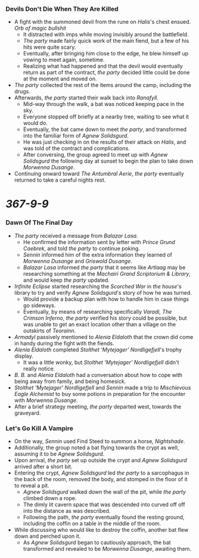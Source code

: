 ### Devils Don't Die When They Are Killed

* A fight with the summoned devil from the rune on *Halis*'s chest ensued. *Orb of magic bullshit*
  * It distracted with imps while moving invisibly around the battlefield.
  * *The party* made fairly quick work of the main fiend, but a few of his hits were quite scary.
  * Eventually, after bringing him close to the edge, he blew himself up vowing to meet again, sometime.
  * Realizing what had happened and that the devil would eventually return as part of the contract, *the party* decided little could be done at the moment and moved on.
* *The party* collected the rest of the items around the camp, including the drugs.
* Afterwards, *the party* started their walk back into *Ranafyll*.
  * Mid-way through the walk, a bat was noticed keeping pace in the sky.
  * Everyone stopped off briefly at a nearby tree, waiting to see what it would do.
  * Eventually, the bat came down to meet *the party*, and transformed into the familiar form of *Agnew Solidsgurd*.
  * He was just checking in on the results of their attack on *Halis*, and was told of the contract and complications.
  * After conversing, the group agreed to meet up with *Agnew Solidsgurd* the following day at sunset to begin the plan to take down *Morwenna Dusange*.
* Continuing onward toward *The Antumbral Aerie*, *the party* eventually returned to take a careful nights rest.

# *367-9-9*

### Dawn Of The Final Day

* *The party* received a message from *Balazar Lasa*.
  * He confirmed the information sent by letter with *Prince Grund Caebrek*, and told *the party* to continue poking.
  * *Sennin* informed him of the extra information they learned of *Morwenna Dusange* and *Griswold Dusange*.
  * *Balazar Lasa* informed *the party* that it seems like *Artlaag* may be researching something at the *Machairi Grand Scriptorium & Library*, and would keep *the party* updated.
* *Infinite Eclipse* started researching the *Scorched War* in *the house*'s library to try and verify *Agnew Solidsgurd*'s story of how he was turned.
  * Would provide a backup plan with how to handle him in case things go sideways.
  * Eventually, by means of researching specifically *Varadi, The Crimson Inferno*, *the party* verified his story could be possible, but was unable to get an exact location other than a village on the outskirts of *Teorainn*.
* *Armadyl* passively mentioned to *Alenia Eldaloth* that the crown did come in handy during the fight with the fiends.
* *Alenia Eldaloth* completed *Stolthet 'Mytejager' Nordligefjell*'s trophy display.
  * It was a little wonky, but *Stolthet 'Mytejager' Nordligefjell* didn't really notice.
* *B. B.* and *Alenia Eldaloth* had a conversation about how to cope with being away from family, and being homesick.
* *Stolthet 'Mytejager' Nordligefjell* and *Sennin* made a trip to *Mischievous Eagle Alchemist* to buy some potions in preparation for the encounter with *Morwenna Dusange*.
* After a brief strategy meeting, *the party* departed west, towards the graveyard.

### Let's Go Kill A Vampire

* On the way, *Sennin* used Find Steed to summon a horse, *Nightshade*.
* Additionally, the group noted a bat flying towards the crypt as well, assuming it to be *Agnew Solidsgurd*.
* Upon arrival, *the party* set up outside the crypt and *Agnew Solidsgurd* arrived after a short bit.
* Entering the crypt, *Agnew Solidsgurd* led *the party* to a sarcophagus in the back of the room, removed the body, and stomped in the floor of it to reveal a pit.
  * *Agnew Solidsgurd* walked down the wall of the pit, while *the party* climbed down a rope.
  * The dimly lit cavern space that was descended into curved off off into the distance as was described.
  * Following the path, *the party* eventually found the resting ground, including the coffin on a table in the middle of the room.
* While discussing who would like to destroy the coffin, another bat flew down and perched upon it.
  * As *Agnew Solidsgurd* began to cautiously approach, the bat transformed and revealed to be *Morwenna Dusange*, awaiting them.
